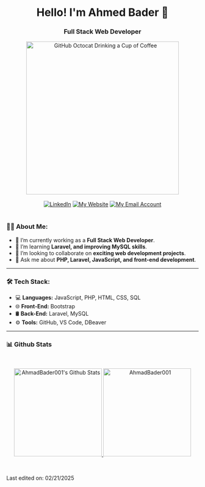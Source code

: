 <div>
    <h1 align="center"> Hello! I'm Ahmed Bader 👋 </h1>
    <h3 align="center"> Full Stack Web Developer </h3>
    <div align=center>
        <img src="https://raw.githubusercontent.com/engsahaly/engsahaly/main/code.gif" alt="GitHub Octocat Drinking a Cup of Coffee" height="400">
    </div>
    <br>
    <div align=center>
        <a href="https://www.linkedin.com/in/ahmad-bader-dev/"><img src="https://img.shields.io/badge/Linkedin-0077b5?style=flat&logo=linkedin" alt="LinkedIn" /></a>
        <a href="https://ahmadbader.com/"><img src="https://img.shields.io/badge/Website-My%20Website-blue" alt="My Website" /></a>
        <a href="mailto:ahmadbader.n@gmail.com"><img src="https://img.shields.io/badge/Email-My%20Email%20Address-orange" alt="My Email Account" /></a>
    </div>
</div>
    <br>

### 👨‍💻 About Me:
- 🔭 I’m currently working as a **Full Stack Web Developer**.
- 🌱 I’m learning **Laravel, and improving MySQL skills**.
- 👯 I’m looking to collaborate on **exciting web development projects**.
- 💬 Ask me about **PHP, Laravel, JavaScript, and front-end development**.

---

### 🛠 Tech Stack:
- 💻 **Languages:** JavaScript, PHP, HTML, CSS, SQL
- 🌐 **Front-End:** Bootstrap
- 🛢 **Back-End:** Laravel, MySQL
- ⚙️ **Tools:** GitHub, VS Code, DBeaver

---
### 📊 Github Stats
  <br/>
<p align="center">
    <a href="https://github.com/AhmadBader001">
        <img alt="AhmadBader001's Github Stats" src="https://github-readme-stats.vercel.app/api?username=AhmadBader001&show_icons=true&count_private=true&locale=en&theme=dracula" height="230px"/>
    </a>
    <img src="https://github-readme-stats.vercel.app/api/top-langs?username=AhmadBader001&langs_count=6&hide=html,css&show_icons=true&locale=en&theme=dracula" alt="AhmadBader001" height="230px"/>
</p>

</p>
<br/>

Last edited on: 02/21/2025
